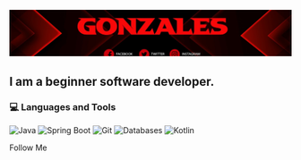  [![Header](https://github.com/xxGonzalesxx/xxGonzalesxx/blob/main/assets/channels4_banner.png)](https://t.me/xxxGonzalesxxx)

  ## I am a beginner software developer.


### 💻 Languages and Tools

![Java](https://img.shields.io/badge/Java-ED8B00?style=for-the-badge&logo=java&logoColor=white)
![Spring Boot](https://img.shields.io/badge/Spring_Boot-6DB33F?style=for-the-badge&logo=springboot&logoColor=white)
![Git](https://img.shields.io/badge/Git-F05032?style=for-the-badge&logo=git&logoColor=white)
![Databases](https://img.shields.io/badge/Databases-4479A1?style=for-the-badge&logo=postgresql&logoColor=white)
![Kotlin](https://img.shields.io/badge/Kotlin-7F52FF?style=for-the-badge&logo=kotlin&logoColor=white)


Follow Me 